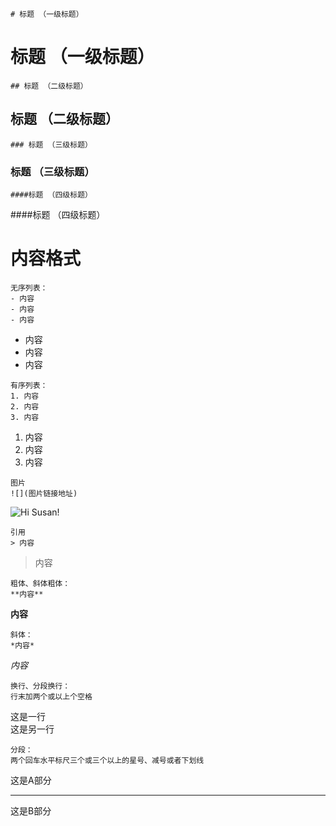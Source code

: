 ```
# 标题 （一级标题）
```
# 标题 （一级标题）
```
## 标题 （二级标题）
```
## 标题 （二级标题）
```
### 标题 （三级标题）
```
### 标题 （三级标题）
```
####标题 （四级标题）
```
####标题 （四级标题）
# 内容格式
```
无序列表：
- 内容
- 内容
- 内容
```
- 内容
- 内容
- 内容
```
有序列表：
1. 内容
2. 内容
3. 内容
```
1. 内容
2. 内容
3. 内容
```
图片
![](图片链接地址)
```
![Hi Susan!](https://i.loli.net/2019/03/21/5c93025b4a009.jpg)
```
引用
> 内容
```
> 内容
```
粗体、斜体粗体：
**内容**
```
**内容**
```
斜体：
*内容*
```
*内容*
```
换行、分段换行：
行末加两个或以上个空格
```
这是一行  
这是另一行
```
分段：
两个回车水平标尺三个或三个以上的星号、减号或者下划线
```
这是A部分
***
这是B部分